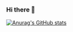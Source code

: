 ### Hi there 👋

[![Anurag's GitHub stats](https://github-readme-stats.vercel.app/api?username=imbradyboy)](https://github.com/anuraghazra/github-readme-stats)


<!--
**imbradyboy/imbradyboy** is a ✨ _special_ ✨ repository because its `README.md` (this file) appears on your GitHub profile.

Here are some ideas to get you started:

- 🔭 I’m currently working on ...
- 🌱 I’m currently learning ...
- 👯 I’m looking to collaborate on ...
- 🤔 I’m looking for help with ...
- 💬 Ask me about ...
- 📫 How to reach me: ...
- 😄 Pronouns: ...
- ⚡ Fun fact: ...
-->
